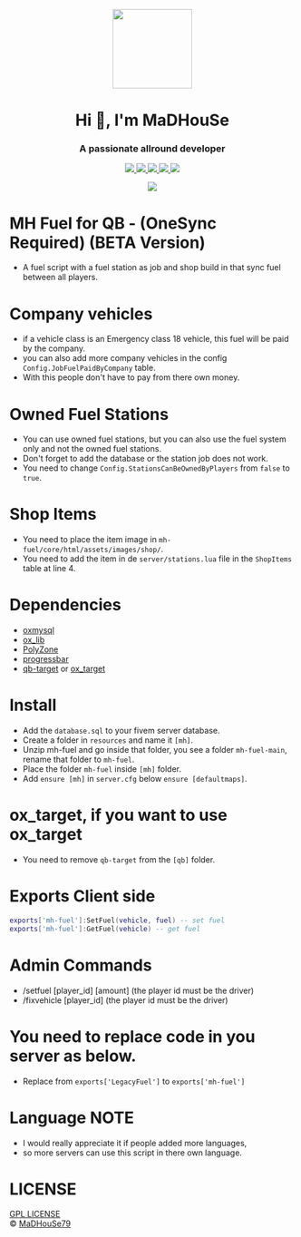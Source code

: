<p align="center">
    <img width="140" src="https://icons.iconarchive.com/icons/iconarchive/red-orb-alphabet/128/Letter-M-icon.png" />  
    <h1 align="center">Hi 👋, I'm MaDHouSe</h1>
    <h3 align="center">A passionate allround developer </h3>    
</p>

<p align="center">
    <a href="https://github.com/MaDHouSe79/mh-fuel/issues">
        <img src="https://img.shields.io/github/issues/MaDHouSe79/mh-fuel"/>  </a>
    <a href="https://github.com/MaDHouSe79/mh-fuel/watchers">
        <img src="https://img.shields.io/github/watchers/MaDHouSe79/mh-fuel"/> 
    </a> 
    <a href="https://github.com/MaDHouSe79/mh-fuel/network/members">
        <img src="https://img.shields.io/github/forks/MaDHouSe79/mh-fuel"/> 
    </a>  
    <a href="https://github.com/MaDHouSe79/mh-fuel/stargazers">
        <img src="https://img.shields.io/github/stars/MaDHouSe79/mh-fuel?color=white"/> 
    </a>
    <a href="https://github.com/MaDHouSe79/mh-fuel/blob/main/LICENSE">
        <img src="https://img.shields.io/github/license/MaDHouSe79/mh-fuel?color=black"/> 
    </a>      
</p>

<p align="center">
    <img alig src="https://github-profile-trophy.vercel.app/?username=MaDHouSe79&margin-w=15&column=6" />
</p>

# MH Fuel for QB - (OneSync Required) (BETA Version)
- A fuel script with a fuel station as job and shop build in that sync fuel between all players.

# Company vehicles
- if a vehicle class is an Emergency class 18 vehicle, this fuel will be paid by the company.
- you can also add more company vehicles in the config `Config.JobFuelPaidByCompany` table.
- With this people don't have to pay from there own money.

# Owned Fuel Stations
- You can use owned fuel stations, but you can also use the fuel system only and not the owned fuel stations.
- Don't forget to add the database or the station job does not work.
- You need to change `Config.StationsCanBeOwnedByPlayers` from `false` to `true`.

# Shop Items
- You need to place the item image in `mh-fuel/core/html/assets/images/shop/`.
- You need to add the item in de `server/stations.lua` file in the `ShopItems` table at line 4.

# Dependencies
- [oxmysql](https://github.com/overextended/oxmysql/releases)
- [ox_lib](https://github.com/overextended/ox_lib/releases)
- [PolyZone](https://github.com/mkafrin/PolyZone/releases)
- [progressbar](https://github.com/qbcore-framework/progressbar)
- [qb-target](https://github.com/qbcore-framework/qb-target) or [ox_target](https://github.com/overextended/ox_target/releases)

# Install
- Add the `database.sql` to your fivem server database.
- Create a folder in `resources` and name it `[mh]`.
- Unzip mh-fuel and go inside that folder, you see a folder `mh-fuel-main`, rename that folder to `mh-fuel`.
- Place the folder `mh-fuel` inside `[mh]` folder.
- Add `ensure [mh]` in `server.cfg` below `ensure [defaultmaps]`.

# ox_target, if you want to use ox_target 
- You need to remove `qb-target` from the `[qb]` folder.

# Exports Client side
```lua
exports['mh-fuel']:SetFuel(vehicle, fuel) -- set fuel
exports['mh-fuel']:GetFuel(vehicle) -- get fuel
```

# Admin Commands
- /setfuel [player_id] [amount] (the player id must be the driver)
- /fixvehicle [player_id] (the player id must be the driver)

# You need to replace code in you server as below.
- Replace from `exports['LegacyFuel']` to `exports['mh-fuel']`

# Language NOTE
- I would really appreciate it if people added more languages,
- so more servers can use this script in there own language.

# LICENSE
[GPL LICENSE](./LICENSE)<br />
&copy; [MaDHouSe79](https://www.youtube.com/@MaDHouSe79)